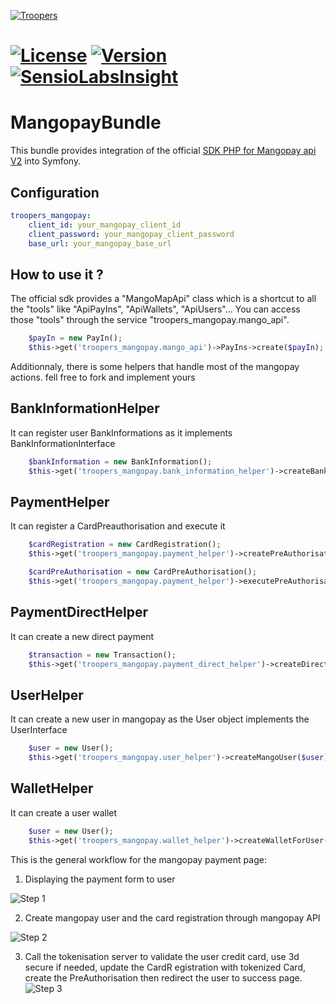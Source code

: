 [![Troopers](https://cloud.githubusercontent.com/assets/618536/18787530/83cf424e-81a3-11e6-8f66-cde3ec5fa82a.png)](http://troopers.agency)


[![License](https://img.shields.io/packagist/l/troopers/mangopay-bundle.svg)](https://packagist.org/packages/troopers/mangopay-bundle)
[![Version](https://img.shields.io/packagist/v/troopers/mangopay-bundle.svg)](https://packagist.org/packages/troopers/mangopay-bundle)
[![SensioLabsInsight](https://insight.sensiolabs.com/projects/4896b24c-74ee-4506-8c4c-842a9c660b66/mini.png)](https://insight.sensiolabs.com/projects/4896b24c-74ee-4506-8c4c-842a9c660b66)
=============

MangopayBundle
===

This bundle provides integration of the official [SDK PHP for Mangopay api V2](https://github.com/Mangopay/mangopay2-php-sdk) into Symfony.


Configuration
---

```yaml
troopers_mangopay:
    client_id: your_mangopay_client_id
    client_password: your_mangopay_client_password
    base_url: your_mangopay_base_url
```

How to use it ?
---

The official sdk provides a "MangoMapApi" class which is a shortcut to all the "tools" like "ApiPayIns", "ApiWallets", "ApiUsers"...
You can access those "tools" through the service "troopers_mangopay.mango_api".

```php
    $payIn = new PayIn();
    $this->get('troopers_mangopay.mango_api')->PayIns->create($payIn);
```

Additionnaly, there is some helpers that handle most of the mangopay actions. fell free to fork and implement yours

BankInformationHelper
---
It can register user BankInformations as it implements BankInformationInterface

```php
    $bankInformation = new BankInformation();
    $this->get('troopers_mangopay.bank_information_helper')->createBankAccount($bankInformation);
```

PaymentHelper
---
It can register a CardPreauthorisation and execute it

```php
    $cardRegistration = new CardRegistration();
    $this->get('troopers_mangopay.payment_helper')->createPreAuthorisation($cardRegistration);

    $cardPreAuthorisation = new CardPreAuthorisation();
    $this->get('troopers_mangopay.payment_helper')->executePreAuthorisation($cardPreAuthorisation, $user, $wallet);
```

PaymentDirectHelper
---
It can create a new direct payment

```php
    $transaction = new Transaction();
    $this->get('troopers_mangopay.payment_direct_helper')->createDirectTransaction($transaction);
```

UserHelper
---
It can create a new user in mangopay as the User object implements the UserInterface

```php
    $user = new User();
    $this->get('troopers_mangopay.user_helper')->createMangoUser($user);
```

WalletHelper
---
It can create a user wallet

```php
    $user = new User();
    $this->get('troopers_mangopay.wallet_helper')->createWalletForUser($user);
```

This is the general workflow for the mangopay payment page:

1) Displaying the payment form to user

![Step 1](https://raw.githubusercontent.com/Troopers/MangopayBundle/master/Resources/doc/assets/step1.jpg)

2) Create mangopay user and the card registration through mangopay API

![Step 2](https://raw.githubusercontent.com/Troopers/MangopayBundle/master/Resources/doc/assets/step2.jpg)

3) Call the tokenisation server to validate the user credit card, use 3d secure if needed, update the CardR
egistration with tokenized Card, create the PreAuthorisation then redirect the user to success page.
![Step 3](https://raw.githubusercontent.com/Troopers/MangopayBundle/master/Resources/doc/assets/step3.jpg)

